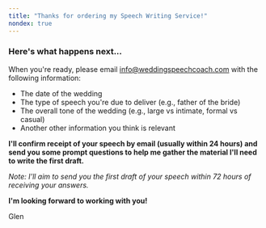 ```yaml
---
title: "Thanks for ordering my Speech Writing Service!"
nondex: true
---
```

### Here's what happens next...

When you're ready, please email info@weddingspeechcoach.com with the following information:

- The date of the wedding
- The type of speech you're due to deliver (e.g., father of the bride)
- The overall tone of the wedding (e.g., large vs intimate, formal vs casual)
- Another other information you think is relevant

**I'll confirm receipt of your speech by email (usually within 24 hours) and send you some prompt questions to help me gather the material I'll need to write the first draft.**

*Note: I'll aim to send you the first draft of your speech within 72 hours of receiving your answers.*

**I'm looking forward to working with you!**

Glen